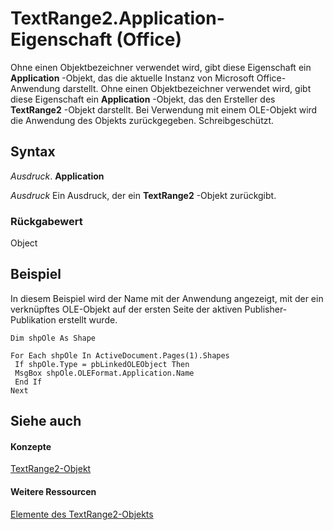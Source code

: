 
# TextRange2.Application-Eigenschaft (Office)

Ohne einen Objektbezeichner verwendet wird, gibt diese Eigenschaft ein  **Application** -Objekt, das die aktuelle Instanz von Microsoft Office-Anwendung darstellt. Ohne einen Objektbezeichner verwendet wird, gibt diese Eigenschaft ein **Application** -Objekt, das den Ersteller des **TextRange2** -Objekt darstellt. Bei Verwendung mit einem OLE-Objekt wird die Anwendung des Objekts zurückgegeben. Schreibgeschützt.


## Syntax

 _Ausdruck_. **Application**

 _Ausdruck_ Ein Ausdruck, der ein **TextRange2** -Objekt zurückgibt.


### Rückgabewert

Object


## Beispiel

In diesem Beispiel wird der Name mit der Anwendung angezeigt, mit der ein verknüpftes OLE-Objekt auf der ersten Seite der aktiven Publisher-Publikation erstellt wurde.


```
Dim shpOle As Shape 
 
For Each shpOle In ActiveDocument.Pages(1).Shapes 
 If shpOle.Type = pbLinkedOLEObject Then 
 MsgBox shpOle.OLEFormat.Application.Name 
 End If 
Next
```


## Siehe auch


#### Konzepte


[TextRange2-Objekt](a6a59c9b-9b64-c1e2-2e98-a1f99025c877.md)
#### Weitere Ressourcen


[Elemente des TextRange2-Objekts](http://msdn.microsoft.com/library/26daffff-b9ef-fd94-f5b7-ed3a09840cb6%28Office.15%29.aspx)